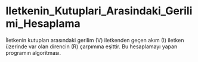 # Iletkenin_Kutuplari_Arasindaki_Gerilimi_Hesaplama
İletkenin kutupları arasındaki gerilim (V) iletkenden geçen akım (I)  iletken üzerinde var olan direncin (R) çarpımına eşittir. Bu hesaplamayı yapan programın algoritması.
